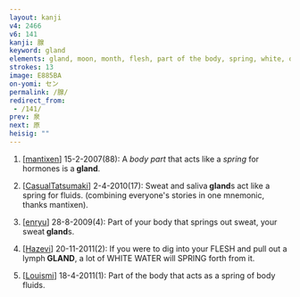 ```yaml
---
layout: kanji
v4: 2466
v6: 141
kanji: 腺
keyword: gland
elements: gland, moon, month, flesh, part of the body, spring, white, dove, sun, water
strokes: 13
image: E885BA
on-yomi: セン
permalink: /腺/
redirect_from:
 - /141/
prev: 泉
next: 原
heisig: ""
---
```


1) [<a href="http://kanji.koohii.com/profile/mantixen">mantixen</a>] 15-2-2007(88): A <em>body part</em> that acts like a <em>spring</em> for hormones is a<strong> gland</strong>.

2) [<a href="http://kanji.koohii.com/profile/CasualTatsumaki">CasualTatsumaki</a>] 2-4-2010(17): Sweat and saliva<strong> gland</strong>s act like a spring for fluids. (combining everyone&#039;s stories in one mnemonic, thanks mantixen).

3) [<a href="http://kanji.koohii.com/profile/enryu">enryu</a>] 28-8-2009(4): Part of your body that springs out sweat, your sweat<strong> gland</strong>s.

4) [<a href="http://kanji.koohii.com/profile/Hazevi">Hazevi</a>] 20-11-2011(2): If you were to dig into your FLESH and pull out a lymph<strong> GLAND</strong>, a lot of WHITE WATER will SPRING forth from it.

5) [<a href="http://kanji.koohii.com/profile/Louismi">Louismi</a>] 18-4-2011(1): Part of the body that acts as a spring of body fluids.

